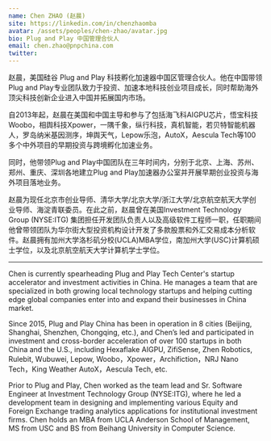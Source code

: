 ```yaml
---
name: Chen ZHAO (赵晨)
site: https://linkedin.com/in/chenzhaomba
avatar: /assets/peoples/chen-zhao/avatar.jpg
bio: Plug and Play 中国管理合伙人
email: chen.zhao@pnpchina.com
twitter: 
---
```


赵晨，美国硅谷 Plug and Play 科技孵化加速器中国区管理合伙人。他在中国带领Plug and Play专业团队致力于投资、加速本地科技创业项目成长，同时帮助海外顶尖科技创新企业进入中国并拓展国内市场。

自2013年起，赵晨在美国和中国主导和参与了包括海飞科AIGPU芯片，悟宝科技Woobo，相舆科技Xpower，一隅千象，纵行科技，真机智能，若贝特智能机器人，罗岛纳米基因测序，坤舆天气，Lepow乐泡，AutoX，Aescula Tech等100多个中外项目的早期投资与跨境孵化加速业务。

同时，他带领Plug and Play中国团队在三年时间内，分别于北京、上海、苏州、郑州、重庆、深圳各地建立Plug and Play加速器办公室并开展早期创业投资与海外项目落地业务。

赵晨为现任北京市创业导师、清华大学/北京大学/浙江大学/北京航空航天大学创业导师、海淀青联委员。在此之前，赵晨曾在美国Investment Technology Group (NYSE:ITG) 集团担任开发团队负责人以及高级软件工程师一职，任职期间他曾带领团队为华尔街大型投资机构设计开发了多款股票和外汇交易成本分析软件。赵晨拥有加州大学洛杉矶分校(UCLA)MBA学位，南加州大学(USC)计算机硕士学位，以及北京航空航天大学计算机学士学位。

-----

Chen is currently spearheading Plug and Play Tech Center's startup accelerator and investment activities in China. He manages a team that are specialized in both growing local technology startups and helping cutting edge global companies enter into and expand their businesses in China market.

Since 2015, Plug and Play China has been in operation in 8 cities (Beijing, Shanghai, Shenzhen, Chongqing, etc.), and Chen’s led and participated in investment and cross-border acceleration of over 100 startups in both China and the U.S., including Hexaflake AIGPU, ZifiSense, Zhen Robotics, Rulebit, Wubuwei, Lepow, Woobo，Xpower，Archifiction，NRJ Nano Tech，King Weather AutoX，Aescula Tech, etc.

Prior to Plug and Play, Chen worked as the team lead and Sr. Software Engineer at Investment Technology Group (NYSE:ITG), where he led a development team in designing and implementing various Equity and Foreign Exchange trading analytics applications for institutional investment firms. Chen holds an MBA from UCLA Anderson School of Management, MS from USC and BS from Beihang University in Computer Science.
